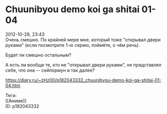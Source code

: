 Chuunibyou demo koi ga shitai 01-04
====================================

   
 2012-10-28, 23:43   
  Очень смешно. По крайней мере мне, который тоже "открывал двери руками" (если посмотрите 1-ю серию, поймёте, о чём речь).   
   
 Будет ли смешно остальным?   
   
 А есть ли вообще те, кто не "открывал двери руками", не представлял себе, что она -- сейлормун и так далее?   
    
 <https://diary.ru/~zHz00/p182043332_chuunibyou-demo-koi-ga-shitai-01-04.htm>   
   
 Теги:   
 [[Аниме]]   
 ID: p182043332